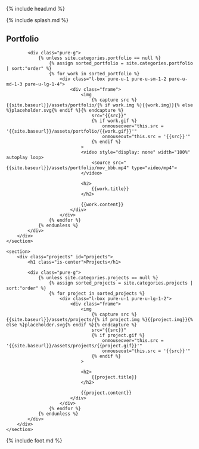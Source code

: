 {% include head.md %}

{% include splash.md %}

<div class="content-wrapper">
    <section>
        <div class="portfolio" id="portfolio">
            <h1 class="is-center">Portfolio</h1>

            <div class="pure-g">
                {% unless site.categories.portfolio == null %}
                    {% assign sorted_portfolio = site.categories.portfolio | sort:"order" %}
                    {% for work in sorted_portfolio %}
                        <div class="l-box pure-u-1 pure-u-sm-1-2 pure-u-md-1-3 pure-u-lg-1-4">
                            <div class="frame">
                                <img
                                    {% capture src %}{{site.baseurl}}/assets/portfolio/{% if work.img %}{{work.img}}{% else %}placeholder.svg{% endif %}{% endcapture %}
                                    src="{{src}}"
                                    {% if work.gif %}
                                        onmouseover="this.src = '{{site.baseurl}}/assets/portfolio/{{work.gif}}'"
                                        onmouseout="this.src = '{{src}}'"
                                    {% endif %}
                                >
                                <video style="display: none" width="100%" autoplay loop>
                                    <source src="{{site.baseurl}}/assets/portfolio/mov_bbb.mp4" type="video/mp4">
                                </video>

                                <h2>
                                    {{work.title}}
                                </h2>

                                {{work.content}}
                            </div>
                        </div>
                    {% endfor %}
                {% endunless %}
            </div>
        </div>
    </section>
    
    <section>
        <div class="projects" id="projects">
            <h1 class="is-center">Projects</h1>

            <div class="pure-g">
                {% unless site.categories.projects == null %}
                    {% assign sorted_projects = site.categories.projects | sort:"order" %}
                    {% for project in sorted_projects %}
                        <div class="l-box pure-u-1 pure-u-lg-1-2">
                            <div class="frame">
                                <img
                                    {% capture src %}{{site.baseurl}}/assets/projects/{% if project.img %}{{project.img}}{% else %}placeholder.svg{% endif %}{% endcapture %}
                                    src="{{src}}"
                                    {% if project.gif %}
                                        onmouseover="this.src = '{{site.baseurl}}/assets/projects/{{project.gif}}'"
                                        onmouseout="this.src = '{{src}}'"
                                    {% endif %}
                                >

                                <h2>
                                    {{project.title}}
                                </h2>

                                {{project.content}}
                            </div>
                        </div>
                    {% endfor %}
                {% endunless %}
            </div>
        </div>
    </section>
</div>

{% include foot.md %}
